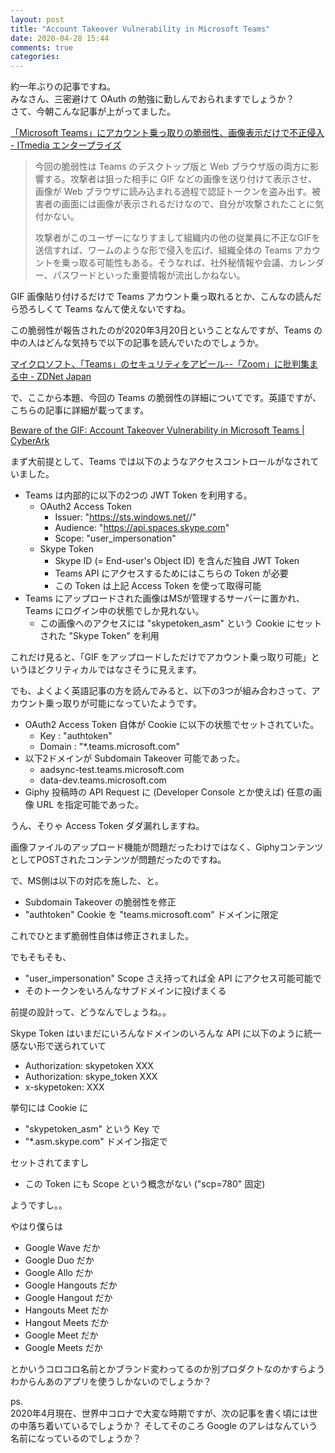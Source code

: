 ```yaml
---
layout: post
title: "Account Takeover Vulnerability in Microsoft Teams"
date: 2020-04-28 15:44
comments: true
categories:
---
```


約一年ぶりの記事ですね。  
みなさん、三密避けて OAuth の勉強に勤しんでおられますでしょうか？  
さて、今朝こんな記事が上がってました。

[「Microsoft Teams」にアカウント乗っ取りの脆弱性、画像表示だけで不正侵入 - ITmedia エンタープライズ](https://www.itmedia.co.jp/enterprise/articles/2004/28/news056.html)

> 今回の脆弱性は Teams のデスクトップ版と Web ブラウザ版の両方に影響する。攻撃者は狙った相手に GIF などの画像を送り付けて表示させ、画像が Web ブラウザに読み込まれる過程で認証トークンを盗み出す。被害者の画面には画像が表示されるだけなので、自分が攻撃されたことに気付かない。
>
> 攻撃者がこのユーザーになりすまして組織内の他の従業員に不正なGIFを送信すれば、ワームのような形で侵入を広げ、組織全体の Teams アカウントを乗っ取る可能性もある。そうなれば、社外秘情報や会議、カレンダー、パスワードといった重要情報が流出しかねない。

GIF 画像貼り付けるだけで Teams アカウント乗っ取れるとか、こんなの読んだら恐ろしくて Teams なんて使えないですね。

この脆弱性が報告されたのが2020年3月20日ということなんですが、Teams の中の人はどんな気持ちで以下の記事を読んでいたのでしょうか。

[マイクロソフト、「Teams」のセキュリティをアピール--「Zoom」に批判集まる中 - ZDNet Japan](https://japan.zdnet.com/article/35152041/)

で、ここから本題、今回の Teams の脆弱性の詳細についてです。英語ですが、こちらの記事に詳細が載ってます。

[Beware of the GIF: Account Takeover Vulnerability in Microsoft Teams | CyberArk](https://www.cyberark.com/threat-research-blog/beware-of-the-gif-account-takeover-vulnerability-in-microsoft-teams/)

<!-- more -->

まず大前提として、Teams では以下のようなアクセスコントロールがなされていました。

* Teams は内部的に以下の2つの JWT Token を利用する。
  * OAuth2 Access Token
    * Issuer: "https://sts.windows.net/<tenant-id>/"
    * Audience: "https://api.spaces.skype.com"
    * Scope: "user_impersonation"
  * Skype Token
    * Skype ID (= End-user's Object ID) を含んだ独自 JWT Token
    * Teams API にアクセスするためにはこちらの Token が必要
    * この Token は上記 Access Token を使って取得可能
* Teams にアップロードされた画像はMSが管理するサーバーに置かれ、Teams にログイン中の状態でしか見れない。
  * この画像へのアクセスには "skypetoken_asm" という Cookie にセットされた "Skype Token" を利用

これだけ見ると、「GIF をアップロードしただけでアカウント乗っ取り可能」というほどクリティカルではなさそうに見えます。

でも、よくよく英語記事の方を読んでみると、以下の3つが組み合わさって、アカウント乗っ取りが可能になっていたようです。

* OAuth2 Access Token 自体が Cookie に以下の状態でセットされていた。
  * Key : "authtoken"
  * Domain : "\*.teams.microsoft.com"
* 以下2ドメインが Subdomain Takeover 可能であった。
  * aadsync-test.teams.microsoft.com
  * data-dev.teams.microsoft.com
* Giphy 投稿時の API Request に (Developer Console とか使えば) 任意の画像 URL を指定可能であった。

うん、そりゃ Access Token ダダ漏れしますね。

画像ファイルのアップロード機能が問題だったわけではなく、GiphyコンテンツとしてPOSTされたコンテンツが問題だったのですね。

で、MS側は以下の対応を施した、と。

* Subdomain Takeover の脆弱性を修正
* "authtoken" Cookie を "teams.microsoft.com" ドメインに限定

これでひとまず脆弱性自体は修正されました。

でもそもそも、

* "user_impersonation" Scope さえ持ってれば全 API にアクセス可能可能で
* そのトークンをいろんなサブドメインに投げまくる

前提の設計って、どうなんでしょうね。。

Skype Token はいまだにいろんなドメインのいろんな API に以下のように統一感ない形で送られていて

* Authorization: skypetoken XXX
* Authorization: skype_token XXX
* x-skypetoken: XXX

挙句には Cookie に

* "skypetoken_asm" という Key で
* "\*.asm.skype.com" ドメイン指定で

セットされてますし

* この Token にも Scope という概念がない ("scp=780" 固定)

ようですし。。

やはり僕らは

* Google Wave だか
* Google Duo だか
* Google Allo だか
* Google Hangouts だか
* Google Hangout だか
* Hangouts Meet だか
* Hangout Meets だか
* Google Meet だか
* Google Meets だか

とかいうコロコロ名前とかブランド変わってるのか別プロダクトなのかすらようわからんあのアプリを使うしかないのでしょうか？

ps.  
2020年4月現在、世界中コロナで大変な時期ですが、次の記事を書く頃には世の中落ち着いているでしょうか？
そしてそのころ Google のアレはなんていう名前になっているのでしょうか？
